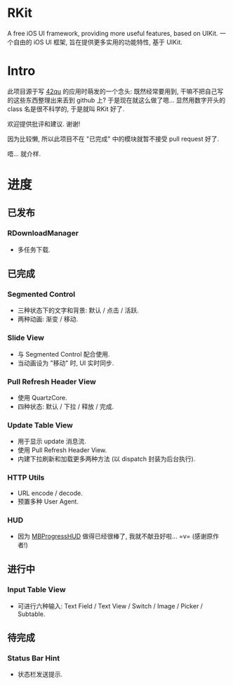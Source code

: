 RKit
====

A free iOS UI framework, providing more useful features, based on UIKit.
一个自由的 iOS UI 框架, 旨在提供更多实用的功能特性, 基于 UIKit.

# Intro

此项目源于写 [42qu](http://42qu.com/) 的应用时萌发的一个念头: 既然经常要用到, 干嘛不把自己写的这些东西整理出来丢到 github 上? 于是现在就这么做了嗯... 显然用数字开头的 class 名是很不科学的, 于是就叫 RKit 好了.

欢迎提供批评和建议. 谢谢!

因为比较懒, 所以此项目不在 "已完成" 中的模块就暂不接受 pull request 好了.

唔... 就介样.

# 进度

## 已发布

### RDownloadManager
* 多任务下载.

## 已完成

### Segmented Control
* 三种状态下的文字和背景: 默认 / 点击 / 活跃.
* 两种动画: 渐变 / 移动.

### Slide View
* 与 Segmented Control 配合使用.
* 当动画设为 "移动" 时, UI 实时同步.

### Pull Refresh Header View
* 使用 QuartzCore.
* 四种状态: 默认 / 下拉 / 释放 / 完成.

### Update Table View
* 用于显示 update 消息流.
* 使用 Pull Refresh Header View.
* 内建下拉刷新和加载更多两种方法 (以 dispatch 封装为后台执行).

### HTTP Utils
* URL encode / decode.
* 预置多种 User Agent.

### HUD
* 因为 [MBProgressHUD](https://github.com/jdg/MBProgressHUD) 做得已经很棒了, 我就不献丑好啦... =v= (感谢原作者!)

## 进行中

### Input Table View
* 可进行六种输入: Text Field / Text View / Switch / Image / Picker / Subtable.

## 待完成

### Status Bar Hint
* 状态栏发送提示.

